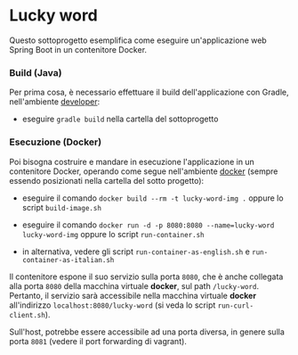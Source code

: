 # Lucky word

Questo sottoprogetto esemplifica come eseguire un'applicazione web Spring Boot 
in un contenitore Docker. 

### Build (Java)  

Per prima cosa, è necessario effettuare il build dell'applicazione con Gradle,  
nell'ambiente [developer](../../../environments/developer/): 

* eseguire `gradle build` nella cartella del sottoprogetto 

### Esecuzione (Docker)  

Poi bisogna costruire e mandare in esecuzione l'applicazione in un contenitore Docker, 
operando come segue nell'ambiente [docker](../../../environments/docker/) 
(sempre essendo posizionati nella cartella del sotto progetto): 

* eseguire il comando `docker build --rm -t lucky-word-img .` 
  oppure lo script `build-image.sh` 
 
* eseguire il comando `docker run -d -p 8080:8080 --name=lucky-word lucky-word-img` 
  oppure lo script `run-container.sh` 
  
* in alternativa, vedere gli script `run-container-as-english.sh` e 
  `run-container-as-italian.sh`

Il contenitore espone il suo servizio sulla porta `8080`, 
che è anche collegata alla porta `8080` della macchina virtuale **docker**, 
sul path `/lucky-word`. 
Pertanto, il servizio sarà accessibile nella macchina virtuale **docker** 
all'indirizzo `localhost:8080/lucky-word` 
(si veda lo script `run-curl-client.sh`). 

Sull'host, potrebbe essere accessibile ad una porta diversa, 
in genere sulla porta `8081` (vedere il port forwarding di vagrant). 